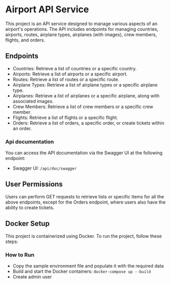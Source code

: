 # Airport API Service
This project is an API service designed to manage various aspects of an airport's operations. The API includes endpoints for managing countries, airports, routes, airplane types, airplanes (with images), crew members, flights, and orders.

## Endpoints
- Countries: Retrieve a list of countries or a specific country.
- Airports: Retrieve a list of airports or a specific airport.
- Routes: Retrieve a list of routes or a specific route.
- Airplane Types: Retrieve a list of airplane types or a specific airplane type.
- Airplanes: Retrieve a list of airplanes or a specific airplane, along with associated images.
- Crew Members: Retrieve a list of crew members or a specific crew member.
- Flights: Retrieve a list of flights or a specific flight.
- Orders: Retrieve a list of orders, a specific order, or create tickets within an order.

### Api documentation
You can access the API documentation via the Swagger UI at the following endpoint:
- Swagger UI: `/api/doc/swagger`
## User Permissions
Users can perform GET requests to retrieve lists or specific items for all the above endpoints, except for the Orders endpoint, where users also have the ability to create tickets.

## Docker Setup
This project is containerized using Docker. To run the project, follow these steps:

### How to Run
- Copy the sample environment file and populate it with the required data
- Build and start the Docker containers:
`docker-compose up --build`
- Create admin user